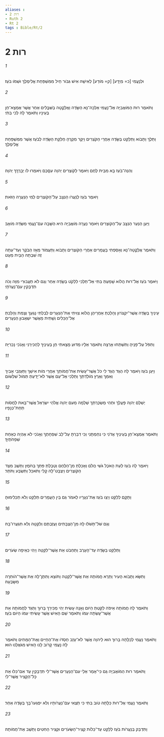 ```yaml
---
aliases : 
- רות 2
- Ruth 2
- Rt 2
tags : Bible/Rt/2
---
```


# רות 2

###### 1
וּלְנָעֳמִי [כ= מְיֻדָּע] [ק= מֹודַע] לְאִישָׁהּ אִישׁ גִּבֹּור חַיִל מִמִּשְׁפַּחַת אֱלִימֶלֶךְ וּשְׁמֹו בֹּעַז׃
###### 2
וַתֹּאמֶר רוּת הַמֹּואֲבִיָּה אֶל־נָעֳמִי אֵלְכָה־נָּא הַשָּׂדֶה וַאֲלַקֳטָה בַשִּׁבֳּלִים אַחַר אֲשֶׁר אֶמְצָא־חֵן בְּעֵינָיו וַתֹּאמֶר לָהּ לְכִי בִתִּי׃
###### 3
וַתֵּלֶךְ וַתָּבֹוא וַתְּלַקֵּט בַּשָּׂדֶה אַחֲרֵי הַקֹּצְרִים וַיִּקֶר מִקְרֶהָ חֶלְקַת הַשָּׂדֶה לְבֹעַז אֲשֶׁר מִמִּשְׁפַּחַת אֱלִימֶלֶךְ׃
###### 4
וְהִנֵּה־בֹעַז בָּא מִבֵּית לֶחֶם וַיֹּאמֶר לַקֹּוצְרִים יְהוָה עִםָּכֶם וַיֹּאמְרוּ לֹו יְבָרֶךְךָ יְהוָה׃
###### 5
וַיֹּאמֶר בֹּעַז לְנַעֲרֹו הַנִּצָּב עַל־הַקֹּוצְרִים לְמִי הַנַּעֲרָה הַזֹּאת׃
###### 6
וַיַּעַן הַנַּעַר הַנִּצָּב עַל־הַקֹּוצְרִים וַיֹּאמַר נַעֲרָה מֹואֲבִיָּה הִיא הַשָּׁבָה עִם־נָעֳמִי מִשְּׂדֵה מֹואָב׃
###### 7
וַתֹּאמֶר אֲלַקֳטָה־נָּא וְאָסַפְתִּי בָעֳמָרִים אַחֲרֵי הַקֹּוצְרִים וַתָּבֹוא וַתַּעֲמֹוד מֵאָז הַבֹּקֶר וְעַד־עַתָּה זֶה שִׁבְתָּהּ הַבַּיִת מְעָט׃
###### 8
וַיֹּאמֶר בֹּעַז אֶל־רוּת הֲלֹוא שָׁמַעַתְּ בִּתִּי אַל־תֵּלְכִי לִלְקֹט בְּשָׂדֶה אַחֵר וְגַם לֹא תַעֲבוּרִי מִזֶּה וְכֹה תִדְבָּקִין עִם־נַעֲרֹתָי׃
###### 9
עֵינַיִךְ בַּשָּׂדֶה אֲשֶׁר־יִקְצֹרוּן וְהָלַכְתְּ אַחֲרֵיהֶן הֲלֹוא צִוִּיתִי אֶת־הַנְּעָרִים לְבִלְתִּי נָגְעֵךְ וְצָמִת וְהָלַכְתְּ אֶל־הַכֵּלִים וְשָׁתִית מֵאֲשֶׁר יִשְׁאֲבוּן הַנְּעָרִים׃
###### 10
וַתִּפֹּל עַל־פָּנֶיהָ וַתִּשְׁתַּחוּ אָרְצָה וַתֹּאמֶר אֵלָיו מַדּוּעַ מָצָאתִי חֵן בְּעֵינֶיךָ לְהַכִּירֵנִי וְאָנֹכִי נָכְרִיָּה׃
###### 11
וַיַּעַן בֹּעַז וַיֹּאמֶר לָהּ הֻגֵּד הֻגַּד לִי כֹּל אֲשֶׁר־עָשִׂית אֶת־חֲמֹותֵךְ אַחֲרֵי מֹות אִישֵׁךְ וַתַּעַזְבִי אָבִיךְ וְאִמֵּךְ וְאֶרֶץ מֹולַדְתֵּךְ וַתֵּלְכִי אֶל־עַם אֲשֶׁר לֹא־יָדַעַתְּ תְּמֹול שִׁלְשֹׁום׃
###### 12
יְשַׁלֵּם יְהוָה פָּעֳלֵךְ וּתְהִי מַשְׂכֻּרְתֵּךְ שְׁלֵמָה מֵעִם יְהוָה אֱלֹהֵי יִשְׂרָאֵל אֲשֶׁר־בָּאת לַחֲסֹות תַּחַת־כְּנָפָיו׃
###### 13
וַתֹּאמֶר אֶמְצָא־חֵן בְּעֵינֶיךָ אֲדֹנִי כִּי נִחַמְתָּנִי וְכִי דִבַּרְתָּ עַל־לֵב שִׁפְחָתֶךָ וְאָנֹכִי לֹא אֶהְיֶה כְּאַחַת שִׁפְחֹתֶיךָ׃
###### 14
וַיֹּאמֶר לָה בֹעַז לְעֵת הָאֹכֶל גֹּשִׁי הֲלֹם וְאָכַלְתְּ מִן־הַלֶּחֶם וְטָבַלְתְּ פִּתֵּךְ בַּחֹמֶץ וַתֵּשֶׁב מִצַּד הַקֹּוצְרִים וַיִּצְבָּט־לָהּ קָלִי וַתֹּאכַל וַתִּשְׂבַּע וַתֹּתַר׃
###### 15
וַתָּקָם לְלַקֵּט וַיְצַו בֹּעַז אֶת־נְעָרָיו לֵאמֹר גַּם בֵּין הָעֳמָרִים תְּלַקֵּט וְלֹא תַכְלִימוּהָ׃
###### 16
וְגַם שֹׁל־תָּשֹׁלּוּ לָהּ מִן־הַצְּבָתִים וַעֲזַבְתֶּם וְלִקְּטָה וְלֹא תִגְעֲרוּ־בָהּ׃
###### 17
וַתְּלַקֵּט בַּשָּׂדֶה עַד־הָעָרֶב וַתַּחְבֹּט אֵת אֲשֶׁר־לִקֵּטָה וַיְהִי כְּאֵיפָה שְׂעֹרִים׃
###### 18
וַתִּשָּׂא וַתָּבֹוא הָעִיר וַתֵּרֶא חֲמֹותָהּ אֵת אֲשֶׁר־לִקֵּטָה וַתֹּוצֵא וַתִּתֶּן־לָהּ אֵת אֲשֶׁר־הֹותִרָה מִשָּׂבְעָהּ׃
###### 19
וַתֹּאמֶר לָהּ חֲמֹותָהּ אֵיפֹה לִקַּטְתְּ הַיֹּום וְאָנָה עָשִׂית יְהִי מַכִּירֵךְ בָּרוּךְ וַתַּגֵּד לַחֲמֹותָהּ אֵת אֲשֶׁר־עָשְׂתָה עִמֹּו וַתֹּאמֶר שֵׁם הָאִישׁ אֲשֶׁר עָשִׂיתִי עִמֹּו הַיֹּום בֹּעַז׃
###### 20
וַתֹּאמֶר נָעֳמִי לְכַלָּתָהּ בָּרוּךְ הוּא לַיהוָה אֲשֶׁר לֹא־עָזַב חַסְדֹּו אֶת־הַחַיִּים וְאֶת־הַמֵּתִים וַתֹּאמֶר לָהּ נָעֳמִי קָרֹוב לָנוּ הָאִישׁ מִגֹּאֲלֵנוּ הוּא׃
###### 21
וַתֹּאמֶר רוּת הַמֹּואֲבִיָּה גַּם כִּי־אָמַר אֵלַי עִם־הַנְּעָרִים אֲשֶׁר־לִי תִּדְבָּקִין עַד אִם־כִּלּוּ אֵת כָּל־הַקָּצִיר אֲשֶׁר־לִי׃
###### 22
וַתֹּאמֶר נָעֳמִי אֶל־רוּת כַּלָּתָהּ טֹוב בִּתִּי כִּי תֵצְאִי עִם־נַעֲרֹותָיו וְלֹא יִפְגְּעוּ־בָךְ בְּשָׂדֶה אַחֵר׃
###### 23
וַתִּדְבַּק בְּנַעֲרֹות בֹּעַז לְלַקֵּט עַד־כְּלֹות קְצִיר־הַשְּׂעֹרִים וּקְצִיר הַחִטִּים וַתֵּשֶׁב אֶת־חֲמֹותָהּ׃
